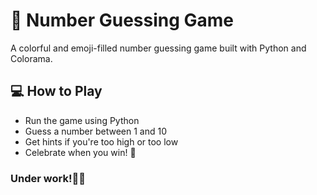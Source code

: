 # 🎲 Number Guessing Game

A colorful and emoji-filled number guessing game built with Python and Colorama.

## 💻 How to Play

- Run the game using Python
- Guess a number between 1 and 10
- Get hints if you're too high or too low
- Celebrate when you win! 🎉

### Under work!🔧🎀
